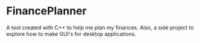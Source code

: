 # FinancePlanner
A tool created with C++ to help me plan my finances. Also, a side project to explore how to make GUI's for desktop applications.

